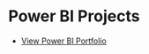 # Power BI Projects

* [View Power BI Portfolio](https://www.novypro.com/profile_projects/chinniarchana757883)
